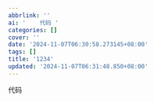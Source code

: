 ```yaml
---
abbrlink: ''
ai: '    代码 '
categories: []
cover: ''
date: '2024-11-07T06:30:58.273145+08:00'
tags: []
title: '1234'
updated: '2024-11-07T06:31:48.850+08:00'
---
```

<meta name="algolia-site-verification" content="4AAEEC2AD00D8D1A" />
<title>Algolia Verification</title>

代码

